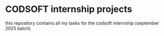 # CODSOFT internship projects

this repository contains all my tasks for the codsoft internship (september 2025 batch)
